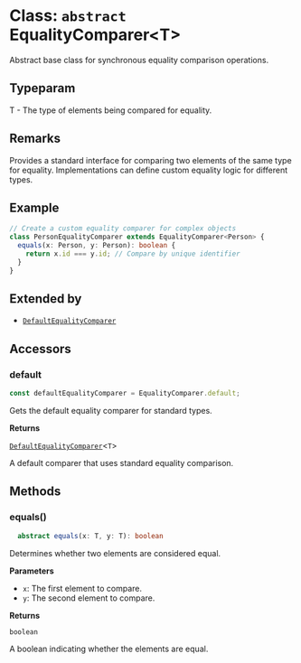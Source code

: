 <!-- markdownlint-disable MD036 -->

# Class: `abstract` EqualityComparer\<T\>

Abstract base class for synchronous equality comparison operations.

## Typeparam

T - The type of elements being compared for equality.

## Remarks

Provides a standard interface for comparing two elements of the same type for
equality. Implementations can define custom equality logic for different types.

## Example

```typescript
// Create a custom equality comparer for complex objects
class PersonEqualityComparer extends EqualityComparer<Person> {
  equals(x: Person, y: Person): boolean {
    return x.id === y.id; // Compare by unique identifier
  }
}
```

## Extended by

- [`DefaultEqualityComparer`](DefaultEqualityComparer.md)

## Accessors

### default

```typescript
const defaultEqualityComparer = EqualityComparer.default;
```

Gets the default equality comparer for standard types.

**Returns**

[`DefaultEqualityComparer`](EqualityComparer.md)\<`T`\>

A default comparer that uses standard equality comparison.

## Methods

### equals()

```typescript
  abstract equals(x: T, y: T): boolean
```

Determines whether two elements are considered equal.

**Parameters**

- `x`: The first element to compare.
- `y`: The second element to compare.

**Returns**

`boolean`

A boolean indicating whether the elements are equal.
